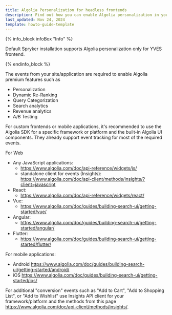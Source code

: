 ```yaml
---
title: Algolia Personalization for headless frontends
description: Find out how you can enable Algolia personalization in your Spryker shop based on headless approach (custom frontend or mobile application). 
last_updated: Nov 24, 2024
template: howto-guide-template
---
```


{% info_block infoBox "Info" %}

Default Spryker installation supports Algolia personalization only for YVES frontend.

{% endinfo_block %}

The events from your site/application are required to enable Algolia premium features such as

- Personalization
- Dynamic Re-Ranking
- Query Categorization
- Search analytics
- Revenue analytics
- A/B Testing


For custom frontends or mobile applications, it's recommended to use the Algolia SDK for a specific framework or platform and the built-in Algolia UI components.
They already support event tracking for most of the required events.

For Web
* Any JavaScript applications:
  * https://www.algolia.com/doc/api-reference/widgets/js/ 
  * standalone client for events (Insights): https://www.algolia.com/doc/api-client/methods/insights/?client=javascript
* React:
  * https://www.algolia.com/doc/api-reference/widgets/react/
* Vue:
  * https://www.algolia.com/doc/guides/building-search-ui/getting-started/vue/
* Angular:
  * https://www.algolia.com/doc/guides/building-search-ui/getting-started/angular/
* Flutter:
  * https://www.algolia.com/doc/guides/building-search-ui/getting-started/flutter/

For mobile applications:
* Android https://www.algolia.com/doc/guides/building-search-ui/getting-started/android/
* iOS https://www.algolia.com/doc/guides/building-search-ui/getting-started/ios/


For additional "conversion" events such as "Add to Cart", "Add to Shopping List", or "Add to Wishlist" use Insights API client for your framework/platform
and the methods from this page https://www.algolia.com/doc/api-client/methods/insights/.

